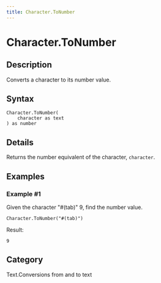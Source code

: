 ```yaml
---
title: Character.ToNumber
---
```


# Character.ToNumber


## Description

Converts a character to its number value.


## Syntax

```powerquery
Character.ToNumber(
    character as text
) as number
```


## Details

Returns the number equivalent of the character, <code>character</code>.


## Examples

### Example #1 
Given the character &#34;#(tab)&#34; 9, find the number value.
```powerquery
Character.ToNumber("#(tab)")
```

Result: 
```powerquery
9
```




## Category
Text.Conversions from and to text

